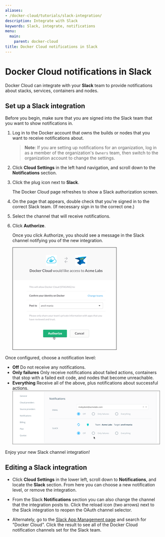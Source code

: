 ```yaml
---
aliases:
- /docker-cloud/tutorials/slack-integration/
description: Integrate with Slack
keywords: Slack, integrate, notifications
menu:
  main:
    parent: docker-cloud
title: Docker Cloud notifications in Slack
---
```


# Docker Cloud notifications in Slack

Docker Cloud can integrate with your **Slack** team to provide notifications about stacks, services, containers and nodes.

## Set up a Slack integration

Before you begin, make sure that you are signed into the Slack team that you want to show notifications in.

1. Log in to the Docker account that owns the builds or nodes that you want to receive notifications about.

    > **Note**: If you are setting up notifications for an organization, log in as a member of the organization's `Owners` team, then switch to the organization account to change the settings.

2. Click **Cloud Settings** in the left hand navigation, and scroll down to the **Notifications** section.

3. Click the plug icon next to **Slack**.

    The Docker Cloud page refreshes to show a Slack authorization screen.

4. On the page that appears, double check that you're signed in to the correct Slack team. (If necessary sign in to the correct one.)
5. Select the channel that will receive notifications.
6. Click **Authorize**.

    Once you click Authorize, you should see a message in the Slack channel notifying you of the new integration.

    ![](images/slack-oauth-authorize.png)


Once configured, choose a notification level:

* **Off** Do not receive any notifications.
* **Only failures** Only receive notifications about failed actions, containers that stop with a failed exit code, and nodes that become unreachable.
* **Everything** Receive all of the above, plus notifications about successful actions.
  ![](images/slack-notification-updates.png)

Enjoy your new Slack channel integration!

## Editing a Slack integration

* Click **Cloud Settings** in the lower left, scroll down to **Notifications**, and locate the **Slack** section. From here you can choose a new notification level, or remove the integration.

* From the Slack **Notifications** section you can also change the channel that the integration posts to. Click the reload icon (two arrows) next to the Slack integration to reopen the OAuth channel selector.

* Alternately, go to the <a href="https://slack.com/apps/manage" target="_blank">Slack App Management page</a> and search for "Docker Cloud". Click the result to see all of the Docker Cloud notification channels set for the Slack team.